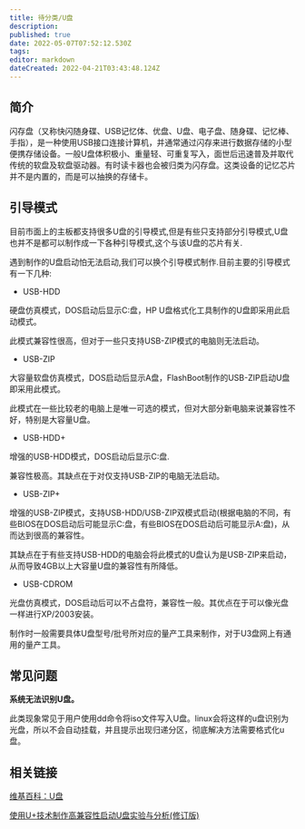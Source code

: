 ```yaml
---
title: 待分类/U盘
description: 
published: true
date: 2022-05-07T07:52:12.530Z
tags: 
editor: markdown
dateCreated: 2022-04-21T03:43:48.124Z
---
```


## 简介

闪存盘（又称快闪随身碟、USB记忆体、优盘、U盘、电子盘、随身碟、记忆棒、手指），是一种使用USB接口连接计算机，并通常通过闪存来进行数据存储的小型便携存储设备。一般U盘体积极小、重量轻、可重复写入，面世后迅速普及并取代传统的软盘及软盘驱动器。有时读卡器也会被归类为闪存盘。这类设备的记忆芯片并不是内置的，而是可以抽换的存储卡。

## 引导模式

目前市面上的主板都支持很多U盘的引导模式,但是有些只支持部分引导模式,U盘也并不是都可以制作成一下各种引导模式,这个与该U盘的芯片有关.

遇到制作的U盘启动怕无法启动,我们可以换个引导模式制作.目前主要的引导模式有一下几种:

- USB-HDD

硬盘仿真模式，DOS启动后显示C:盘，HP U盘格式化工具制作的U盘即采用此启动模式。

此模式兼容性很高，但对于一些只支持USB-ZIP模式的电脑则无法启动。

- USB-ZIP

大容量软盘仿真模式，DOS启动后显示A盘，FlashBoot制作的USB-ZIP启动U盘即采用此模式。

此模式在一些比较老的电脑上是唯一可选的模式，但对大部分新电脑来说兼容性不好，特别是大容量U盘。

- USB-HDD+

增强的USB-HDD模式，DOS启动后显示C:盘.

兼容性极高。其缺点在于对仅支持USB-ZIP的电脑无法启动。

- USB-ZIP+

增强的USB-ZIP模式，支持USB-HDD/USB-ZIP双模式启动(根据电脑的不同，有些BIOS在DOS启动后可能显示C:盘，有些BIOS在DOS启动后可能显示A:盘)，从而达到很高的兼容性。

其缺点在于有些支持USB-HDD的电脑会将此模式的U盘认为是USB-ZIP来启动，从而导致4GB以上大容量U盘的兼容性有所降低。

- USB-CDROM

光盘仿真模式，DOS启动后可以不占盘符，兼容性一般。其优点在于可以像光盘一样进行XP/2003安装。

制作时一般需要具体U盘型号/批号所对应的量产工具来制作，对于U3盘网上有通用的量产工具。

## 常见问题
**系统无法识别U盘。**

此类现象常见于用户使用dd命令将iso文件写入U盘。linux会将这样的u盘识别为光盘，所以不会自动挂载，并且提示出现归递分区，彻底解决方法需要格式化u盘。

## 相关链接
[维基百科：U盘](http://zh.wikipedia.org/wiki/U%E7%9B%98)

[使用U+技术制作高兼容性启动U盘实验与分析(修订版)](http://www.ultraiso.net/review/uboot.htm)

